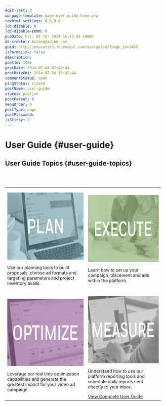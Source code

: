 ```yaml
---
edit-last: 3
wp-page-template: page-user-guide-home.php
rawhtml-settings: 0,0,0,0
ldc-disable: 0
ldc-disable-comm: 0
pubDate: Fri, 04 Jul 2014 15:42:44 +0000
dc-creator: hchang@adobe.com
guid: http://education.tubemogul.com/userguide/?page_id=1406
isPermaLink: false
description: 
postId: 1406
postDate: 2014-07-04 07:42:44
postDateGmt: 2014-07-04 15:42:44
commentStatus: open
pingStatus: closed
postName: user-guide
status: publish
postParent: 0
menuOrder: 0
postType: page
postPassword: 
isSticky: 0
---
```


# User Guide {#user-guide}

## User Guide Topics {#user-guide-topics}

<table>
 <tr> 
  <td size="1/2">  <p><a href="user-guide/planning.md"><img class="aligncenter wp-image-2444" src="assets/planv2-300x171.jpg" alt="Planv2" width="380" height="217"></a></p>  <p>Use our planning tools to build proposals, choose ad formats and targeting parameters and project inventory avails.</p>  </td> 
  <br> 
  <td size="1/2">  <p><a href="user-guide/execution.md"><img class="aligncenter wp-image-2445" src="assets/executev2-300x171.jpg" alt="Executev2" width="380" height="217"></a></p>  <p>Learn how to set up your campaign, placement and ads within the platform.</p>  </td> 
 </tr>
 <tr> 
  <td size="1/2">  <p><a href="user-guide/optimization.md"><img class="aligncenter wp-image-2446" src="assets/optimizev2-300x171.jpg" alt="Optimizev2" width="380" height="217"></a></p>  <p>Leverage our real time optimization capabilities and generate the greatest impact for your video ad campaign.</p>  </td> 
  <br> 
  <td size="1/2">  <p><a href="user-guide/measurement.md"><img class="aligncenter wp-image-2447" src="assets/measurev2-300x171.jpg" alt="Measurev2" width="380" height="217"></a></p>  <p>Understand how to use our platform reporting tools and schedule daily reports sent directly to your inbox.</p>  <a href="user-guide/planning.md">View Complete User Guide</a> </td> 
 </tr>
</table>

